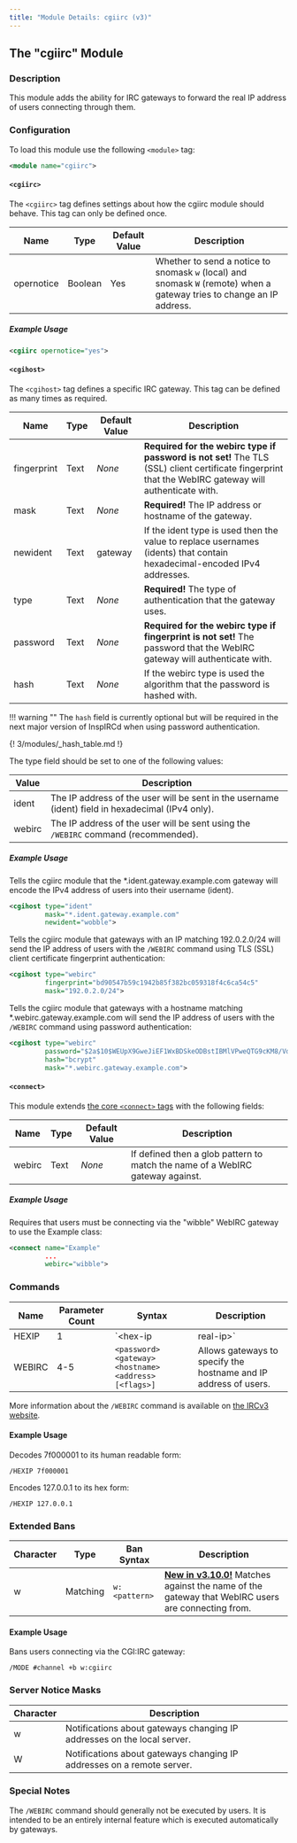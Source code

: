 ```yaml
---
title: "Module Details: cgiirc (v3)"
---
```


## The "cgiirc" Module

### Description

This module adds the ability for IRC gateways to forward the real IP address of users connecting through them.

### Configuration

To load this module use the following `<module>` tag:

```xml
<module name="cgiirc">
```

#### `<cgiirc>`

The `<cgiirc>` tag defines settings about how the cgiirc module should behave. This tag can only be defined once.

Name       | Type    | Default Value | Description
---------- | ------- | ------------- | -----------
opernotice | Boolean | Yes           | Whether to send a notice to snomask `w` (local) and snomask `W` (remote) when a gateway tries to change an IP address.

##### Example Usage

```xml
<cgiirc opernotice="yes">
```

#### `<cgihost>`

The `<cgihost>` tag defines a specific IRC gateway. This tag can be defined as many times as required.

Name        | Type | Default Value | Description
----------- | ---- | ------------- | -----------
fingerprint | Text | *None*        | **Required for the webirc type if password is not set!** The TLS (SSL) client certificate fingerprint that the WebIRC gateway will authenticate with.
mask        | Text | *None*        | **Required!** The IP address or hostname of the gateway.
newident    | Text | gateway       | If the ident type is used then the value to replace usernames (idents) that contain hexadecimal-encoded IPv4 addresses.
type        | Text | *None*        | **Required!** The type of authentication that the gateway uses.
password    | Text | *None*        | **Required for the webirc type if fingerprint is not set!** The password that the WebIRC gateway will authenticate with.
hash        | Text | *None*        | If the webirc type is used the algorithm that the password is hashed with.

!!! warning ""
    The `hash` field is currently optional but will be required in the next major version of InspIRCd when using password authentication.

{! 3/modules/_hash_table.md !}

The type field should be set to one of the following values:

Value      | Description
---------- | -----------
ident      | The IP address of the user will be sent in the username (ident) field in hexadecimal (IPv4 only).
webirc     | The IP address of the user will be sent using the `/WEBIRC` command (recommended).

##### Example Usage

Tells the cgiirc module that the \*.ident.gateway.example.com gateway will encode the IPv4 address of users into their username (ident).

```xml
<cgihost type="ident"
         mask="*.ident.gateway.example.com"
         newident="wobble">
```

Tells the cgiirc module that gateways with an IP matching 192.0.2.0/24 will send the IP address of users with the `/WEBIRC` command using TLS (SSL) client certificate fingerprint authentication:

```xml
<cgihost type="webirc"
         fingerprint="bd90547b59c1942b85f382bc059318f4c6ca54c5"
         mask="192.0.2.0/24">
```

Tells the cgiirc module that gateways with a hostname matching \*.webirc.gateway.example.com will send the IP address of users with the `/WEBIRC` command using password authentication:

```xml
<cgihost type="webirc"
         password="$2a$10$WEUpX9GweJiEF1WxBDSkeODBstIBMlVPweQTG9cKM8/Vd58BeM5cW"
         hash="bcrypt"
         mask="*.webirc.gateway.example.com">
```

#### `<connect>`

This module extends [the core `<connect>` tags](/3/configuration#connect) with the following fields:

Name   | Type | Default Value | Description
------ | ---- | ------------- | -----------
webirc | Text | *None*        | If defined then a glob pattern to match the name of a WebIRC gateway against.

##### Example Usage

Requires that users must be connecting via the "wibble" WebIRC gateway to use the Example class:

```xml
<connect name="Example"
         ...
         webirc="wibble">
```

### Commands

Name   | Parameter Count  | Syntax                                                | Description
------ | ---------------- | ----------------------------------------------------- | -----------
HEXIP  | 1                | `<hex-ip|real-ip>`                                    | [**New in v3.9.0!**](/3/change-log/#inspircd-390) Encodes or decodes an IP between its human readable form and its hex form.
WEBIRC | 4-5              | `<password> <gateway> <hostname> <address> [<flags>]` | Allows gateways to specify the hostname and IP address of users.

More information about the `/WEBIRC` command is available on [the IRCv3 website](https://ircv3.net/specs/extensions/webirc.html).

<!-- WEBIRC is not documented here because it is not intended to be executed by users -->

#### Example Usage

Decodes 7f000001 to its human readable form:

```plaintext
/HEXIP 7f000001
```

Encodes 127.0.0.1 to its hex form:

```plaintext
/HEXIP 127.0.0.1
```

### Extended Bans

Character | Type     | Ban Syntax    | Description
--------- | -------- | ------------- | -----------
w         | Matching | `w:<pattern>` | [**New in v3.10.0!**](/3/change-log/#inspircd-3100) Matches against the name of the gateway that WebIRC users are connecting from.

#### Example Usage

Bans users connecting via the CGI:IRC gateway:

```plaintext
/MODE #channel +b w:cgiirc
```

### Server Notice Masks

Character | Description
--------- | -----------
w         | Notifications about gateways changing IP addresses on the local server.
W         | Notifications about gateways changing IP addresses on a remote server.

### Special Notes

The `/WEBIRC` command should generally not be executed by users. It is intended to be an entirely internal feature which is executed automatically by gateways.

